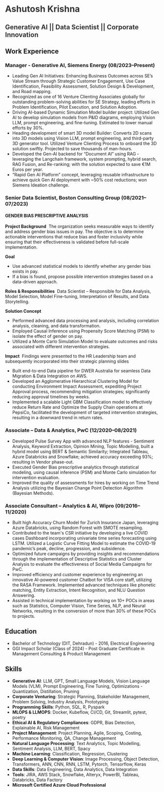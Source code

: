 # <span style="color:#333333">Ashutosh Krishna</span>
## <span style="color:#333333">Generative AI || Data Scientist  || Corporate Innovation</span>

## Work Experience

### Manager - Generative AI, Siemens Energy (08/2023–Present)
- Leading Gen AI Initiatives: Enhancing Business Outcomes across SE’s Value Stream through Strategic Customer Engagement, Use Case Identification, Feasibility Assessment, Solution Design & Development, and Road mapping.
- Recognized as one of 16 Venture Clienting Associates globally for outstanding problem-solving abilities for SE Strategy, leading efforts in Problem Identification, Pilot Execution, and Solution Adoption.
- Driving AI-based Dynamic Simulation Model builder project: Utilized Gen AI to develop simulation models from P&ID diagrams, employing Vision LLM, prompt engineering, and fine-tuning. Estimated to lower manual efforts by 30%.
- Heading development of smart 3D model Builder: Converts 2D scans into 3D models using Vision LLM, prompt engineering, and third-party 3D generator tool. Utilized Venture Clienting Process to onboard the 3D solution swiftly. Projected to save thousands of man-hours.
- Developed the Gen-AI backend for “Document AI” using RAG - leveraging the Langchain framework, system prompting, hybrid search, RAG Fusion, and Re-ranking; with the solution expected to save €1M Euros per year.
- “Rapid Gen AI Platform” concept, leveraging reusable infrastructure to achieve quick Gen AI deployment with ~50% cost reductions; won Siemens Ideation challenge.

### Senior Data Scientist, Boston Consulting Group (08/2021–07/2023)

#### **GENDER BIAS PRESCRIPTIVE ANALYSIS**

**Project Background**  
The organization seeks measurable ways to identify and address gender bias issues in pay. The objective is to determine actionable interventions that reduce bias and foster inclusivity while ensuring that their effectiveness is validated before full-scale implementation.

**Goal**  
- Use advanced statistical models to identify whether any gender bias exists in pay.
- If a bias is found, propose possible intervention strategies based on a data-driven approach.

**Roles & Responsibilities**  
Data Scientist – Responsible for Data Analysis, Model Selection, Model Fine-tuning, Interpretation of Results, and Data Storytelling.

**Solution Concept**  
- Performed advanced data processing and analysis, including correlation analysis, cleaning, and data transformation.
- Employed Causal Inference using Propensity Score Matching (PSM) to isolate the effect of gender on pay.
- Utilized a Monte Carlo Simulation Model to evaluate outcomes and risks associated with different intervention strategies.

**Impact**  
Findings were presented to the HR Leadership team and subsequently incorporated into their strategic planning slides

- Built end-to-end Data pipeline for DWER Australia for seamless Data Migration & Data Integration on AWS.
- Developed an Agglomerative Hierarchical Clustering Model for conducting Environment Impact Assessment, expediting Project Approval process, recommending mitigation strategies; significantly reducing approval timelines by weeks.
- Implemented a scalable Light GBM Classification model to effectively reduce Return Rate and Optimize the Supply Chain operations at PepsiCo, facilitated the development of targeted intervention strategies, resulting in a downward trend in return rates.

### Associate – Data & Analytics, PwC (12/2020–08/2021)
- Developed Pulse Survey App with advanced NLP features - Sentiment Analysis, Keyword Extraction, Opinion Mining, Topic Modelling, built a hybrid model using BERT & Semantic Similarity; Integrated Tableau, Azure Databricks and Snowflake; achieved accuracy exceeding 93%; resulting in Vendor phase-out.
- Executed Gender Bias prescriptive analytics through statistical modeling, using causal inference (PSM) and Monte Carlo simulation for intervention evaluation.
- Improved the quality of assessments for hires by working on Time Trend Analysis utilizing the Bayesian Change Point Detection Algorithm (Bayesian Methods).

### Associate Consultant – Analytics & AI, Wipro (09/2016–11/2020)
- Built high Accuracy Churn Model for Zurich Insurance Japan, leveraging Azure Databricks, using Random Forest with SMOTE resampling.
- Contributed to the team's CSR initiative by developing a live COVID cases Dashboard incorporating univariate time series forecasting using LSTM. Utilized a Logistic Curve Fitting Model to estimate the COVID-19 pandemic’s peak, decline, progression, and subsidence.
- Optimized future campaigns by providing insights and recommendations through the implementation of Descriptive Statistics and Cluster Analysis to evaluate the effectiveness of Social Media Campaigns for PwC.
- Improved efficiency and customer experience by engineering an innovative AI-powered customer Chatbot for VISA core staff, utilizing the RASA Framework. Implemented advanced techniques like phonetic matching, Entity Extraction, Intent Recognition, and NLU Question Answering.
- Assisted in technical implementation by working on 10+ POCs in areas such as Statistics, Computer Vision, Time Series, NLP, and Neural Networks, resulting in the conversion of more than 30% of these POCs to projects.

## Education
- Bachelor of Technology (DIT, Dehradun) - 2016, Electrical Engineering
- GGI Impact Scholar (Class of 2024) - Post Graduate Certificate in Management Consulting & Product Management

## Skills
- **Generative AI**: LLM, GPT, Small Language Models, Vision Language Models (VLM), Prompt Engineering, Fine Tuning, Optimizations - Quantization, Distillation, Pruning
- **Corporate Venturing**: Strategic Planning, Stakeholder Management, Problem Solving, Industry Analysis, Prototyping
- **Programming Skills**: Python, SQL, R, Pyspark
- **MLOPS & LLMOPS**: Docker, Kubeflow, CI/CD, Git, Streamlit, pytest, poetry
- **Ethical AI & Regulatory Compliances**: GDPR, Bias Detection, Explainable AI, Risk Management
- **Project Management**: Project Planning, Agile, Scoping, Costing, Performance Monitoring, QA, Change Management
- **Natural Language Processing**: Text Analytics, Topic Modelling, Sentiment Analysis, LLM, BERT, Spacy
- **Machine Learning**: Classification, Regression, Clustering
- **Deep Learning & Computer Vision**: Image Processing, Object Detection, Transformers, ANN, CNN, RNN, LSTM, Pytorch, Tensorflow, Keras
- **Data Skills**: Data Engineering, Data Analytics, Data Integration
- **Tools**: JIRA, AWS Stack, Snowflake, Alteryx, PowerBI, Tableau, Databricks, Data Factory
- **Microsoft Certified Azure Cloud Professional**
